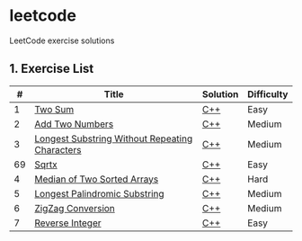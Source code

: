# leetcode
LeetCode exercise solutions

## 1. Exercise List
| # | Title | Solution | Difficulty |
|---| ----- | -------- | ---------- |
|1|[Two Sum](https://leetcode.com/problems/two-sum/) | [C++](./TwoSum/MapTwoSum.cpp) |Easy|
|2|[Add Two Numbers](https://leetcode.com/problems/add-two-numbers/) | [C++](./AddTwoNumbers/AddTwoNumbers.cpp) |Medium|
|3|[Longest Substring Without Repeating Characters](https://leetcode.com/problems/longest-substring-without-repeating-characters/) | [C++](./LongestUniqueSubstring/LongestUniqueSubstring.cpp) |Medium|
|69|[Sqrtx](https://leetcode.com/problems/sqrtx/) | [C++](./Sqrt/Sqrt.cpp) |Easy|
|4|[Median of Two Sorted Arrays](https://leetcode.com/problems/median-of-two-sorted-arrays/) | [C++](./MedianOfTwoSortedArray/MedianOfTwoSortedArrays.cpp) |Hard|
|5|[Longest Palindromic Substring](https://leetcode.com/problems/longest-palindromic-substring/) | [C++](./LongestPalindromicSubstring/LongestPalindromicSubstring.cpp) |Medium|
|6|[ZigZag Conversion](https://leetcode.com/problems/zigzag-conversion/) | [C++](./ZigZagConversion/ZigZagConversion.cpp) |Medium|
|7|[Reverse Integer](https://leetcode.com/problems/reverse-integer/) | [C++](./ReverseInteger/ReverseInteger.cpp) |Easy|

